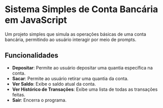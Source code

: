 # Sistema Simples de Conta Bancária em JavaScript

Um projeto simples que simula as operações básicas de uma conta bancária, permitindo ao usuário interagir por meio de prompts.

## Funcionalidades

- **Depositar**: Permite ao usuário depositar uma quantia específica na conta.
- **Sacar**: Permite ao usuário retirar uma quantia da conta.
- **Ver Saldo**: Exibe o saldo atual da conta.
- **Ver Histórico de Transações**: Exibe uma lista de todas as transações feitas.
- **Sair**: Encerra o programa.
